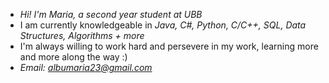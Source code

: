- *Hi! I'm Maria, a second year student at UBB*
- I am currently knowledgeable in *Java, C#, Python, C/C++, SQL, Data Structures, Algorithms + more*
- I'm always willing to work hard and persevere in my work, learning more and more along the way :)
- *Email: albumaria23@gmail.com*
